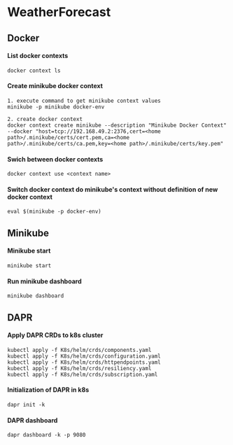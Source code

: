 # WeatherForecast

## Docker

#### List docker contexts

    docker context ls

#### Create minikube docker context
    
    1. execute command to get minikube context values
    minikube -p minikube docker-env

    2. create docker context
    docker context create minikube --description "Minikube Docker Context" --docker "host=tcp://192.168.49.2:2376,cert=<home path>/.minikube/certs/cert.pem,ca=<home path>/.minikube/certs/ca.pem,key=<home path>/.minikube/certs/key.pem"

#### Swich between docker contexts

    docker context use <context name>

#### Switch docker context do minikube's context without definition of new docker context

    eval $(minikube -p docker-env)

## Minikube

#### Minikube start

    minikube start

#### Run minikube dashboard

    minikube dashboard

## DAPR

#### Apply DAPR CRDs to k8s cluster

    kubectl apply -f K8s/helm/crds/components.yaml
    kubectl apply -f K8s/helm/crds/configuration.yaml
    kubectl apply -f K8s/helm/crds/httpendpoints.yaml
    kubectl apply -f K8s/helm/crds/resiliency.yaml
    kubectl apply -f K8s/helm/crds/subscription.yaml

#### Initialization of DAPR in k8s

    dapr init -k

#### DAPR dashboard

    dapr dashboard -k -p 9080